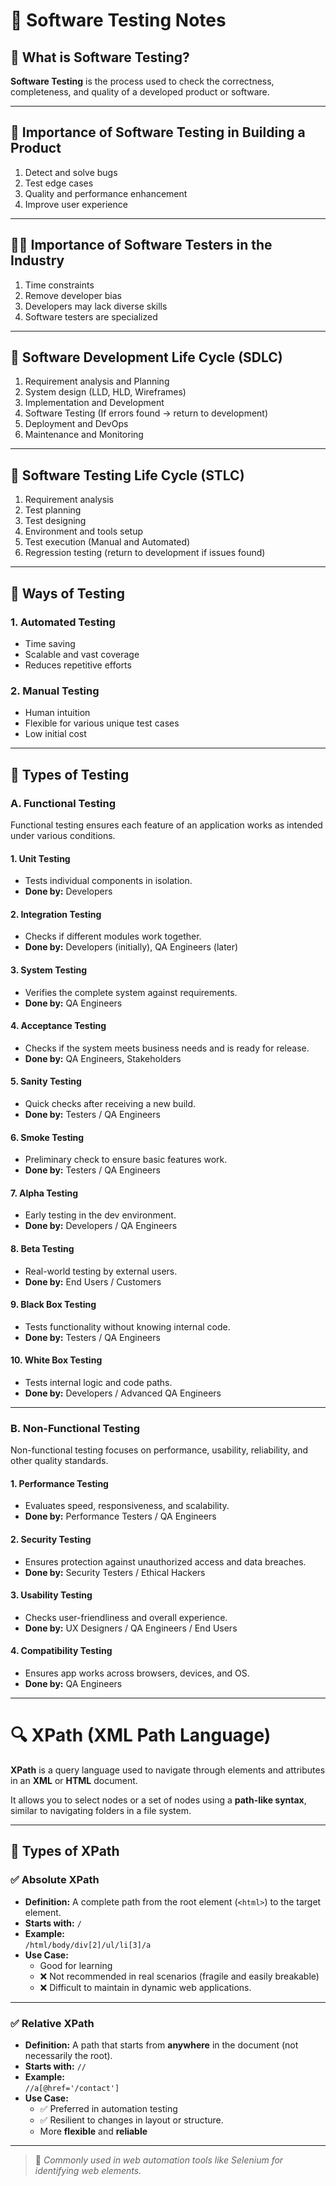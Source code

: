 # 🧪 Software Testing Notes

## 📌 What is Software Testing?

**Software Testing** is the process used to check the correctness, completeness, and quality of a developed product or software.

---

## 🚀 Importance of Software Testing in Building a Product

1. Detect and solve bugs  
2. Test edge cases  
3. Quality and performance enhancement  
4. Improve user experience  

---

## 👨‍🔬 Importance of Software Testers in the Industry

1. Time constraints  
2. Remove developer bias  
3. Developers may lack diverse skills  
4. Software testers are specialized  

---

## 🔄 Software Development Life Cycle (SDLC)

1. Requirement analysis and Planning  
2. System design (LLD, HLD, Wireframes)  
3. Implementation and Development  
4. Software Testing (If errors found → return to development)  
5. Deployment and DevOps  
6. Maintenance and Monitoring  

---

## 🔁 Software Testing Life Cycle (STLC)

1. Requirement analysis  
2. Test planning  
3. Test designing  
4. Environment and tools setup  
5. Test execution (Manual and Automated)  
6. Regression testing (return to development if issues found)  

---

## 🧪 Ways of Testing

### 1. Automated Testing
- Time saving  
- Scalable and vast coverage  
- Reduces repetitive efforts  

### 2. Manual Testing
- Human intuition  
- Flexible for various unique test cases  
- Low initial cost  

---

## 🧱 Types of Testing

### A. Functional Testing

Functional testing ensures each feature of an application works as intended under various conditions.

#### 1. Unit Testing
- Tests individual components in isolation.  
- **Done by:** Developers

#### 2. Integration Testing
- Checks if different modules work together.  
- **Done by:** Developers (initially), QA Engineers (later)

#### 3. System Testing
- Verifies the complete system against requirements.  
- **Done by:** QA Engineers

#### 4. Acceptance Testing
- Checks if the system meets business needs and is ready for release.  
- **Done by:** QA Engineers, Stakeholders

#### 5. Sanity Testing
- Quick checks after receiving a new build.  
- **Done by:** Testers / QA Engineers

#### 6. Smoke Testing
- Preliminary check to ensure basic features work.  
- **Done by:** Testers / QA Engineers

#### 7. Alpha Testing
- Early testing in the dev environment.  
- **Done by:** Developers / QA Engineers

#### 8. Beta Testing
- Real-world testing by external users.  
- **Done by:** End Users / Customers

#### 9. Black Box Testing
- Tests functionality without knowing internal code.  
- **Done by:** Testers / QA Engineers

#### 10. White Box Testing
- Tests internal logic and code paths.  
- **Done by:** Developers / Advanced QA Engineers

---

### B. Non-Functional Testing

Non-functional testing focuses on performance, usability, reliability, and other quality standards.

#### 1. Performance Testing
- Evaluates speed, responsiveness, and scalability.  
- **Done by:** Performance Testers / QA Engineers

#### 2. Security Testing
- Ensures protection against unauthorized access and data breaches.  
- **Done by:** Security Testers / Ethical Hackers

#### 3. Usability Testing
- Checks user-friendliness and overall experience.  
- **Done by:** UX Designers / QA Engineers / End Users

#### 4. Compatibility Testing
- Ensures app works across browsers, devices, and OS.  
- **Done by:** QA Engineers

---


# 🔍 XPath (XML Path Language)

**XPath** is a query language used to navigate through elements and attributes in an **XML** or **HTML** document.

It allows you to select nodes or a set of nodes using a **path-like syntax**, similar to navigating folders in a file system.

---

## 📂 Types of XPath

### ✅ Absolute XPath

- **Definition:** A complete path from the root element (`<html>`) to the target element.
- **Starts with:** `/`
- **Example:**  
  `/html/body/div[2]/ul/li[3]/a`
- **Use Case:**  
  - Good for learning  
  - ❌ Not recommended in real scenarios (fragile and easily breakable)
  - ❌ Difficult to maintain in dynamic web applications.

---

### ✅ Relative XPath

- **Definition:** A path that starts from **anywhere** in the document (not necessarily the root).
- **Starts with:** `//`
- **Example:**  
  `//a[@href='/contact']`
- **Use Case:**  
  - ✅ Preferred in automation testing
  - ✅ Resilient to changes in layout or structure. 
  - More **flexible** and **reliable**

---

> 🧪 _Commonly used in web automation tools like Selenium for identifying web elements._

